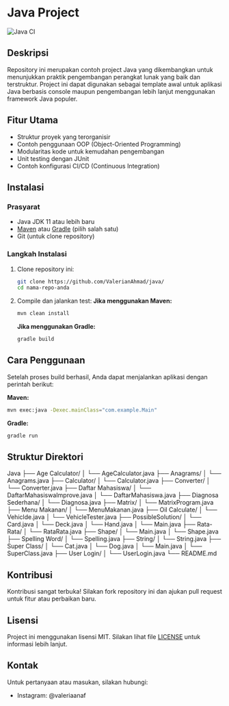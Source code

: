 # Java Project

![Java CI](https://img.shields.io/badge/build-passing-brightgreen.svg)

## Deskripsi

Repository ini merupakan contoh project Java yang dikembangkan untuk menunjukkan praktik pengembangan perangkat lunak yang baik dan terstruktur. Project ini dapat digunakan sebagai template awal untuk aplikasi Java berbasis console maupun pengembangan lebih lanjut menggunakan framework Java populer.

## Fitur Utama

- Struktur proyek yang terorganisir
- Contoh penggunaan OOP (Object-Oriented Programming)
- Modularitas kode untuk kemudahan pengembangan
- Unit testing dengan JUnit
- Contoh konfigurasi CI/CD (Continuous Integration)

## Instalasi

### Prasyarat

- Java JDK 11 atau lebih baru
- [Maven](https://maven.apache.org/) atau [Gradle](https://gradle.org/) (pilih salah satu)
- Git (untuk clone repository)

### Langkah Instalasi

1. Clone repository ini:

   ```bash
   git clone https://github.com/ValerianAhmad/java/
   cd nama-repo-anda
   ```

2. Compile dan jalankan test:
   **Jika menggunakan Maven:**

   ```bash
   mvn clean install
   ```

   **Jika menggunakan Gradle:**

   ```bash
   gradle build
   ```

## Cara Penggunaan

Setelah proses build berhasil, Anda dapat menjalankan aplikasi dengan perintah berikut:

**Maven:**

```bash
mvn exec:java -Dexec.mainClass="com.example.Main"
```

**Gradle:**

```bash
gradle run
```

## Struktur Direktori
Java
├── Age Calculator/
│   └── AgeCalculator.java
├── Anagrams/
│   └── Anagrams.java
├── Calculator/
│   └── Calculator.java
├── Converter/
│   └── Converter.java
├── Daftar Mahasiswa/
│   └── DaftarMahasiswaImprove.java
│   └── DaftarMahasiswa.java
├── Diagnosa Sederhana/
│   └── Diagnosa.java
├── Matrix/
│   └── MatrixProgram.java
├── Menu Makanan/
│   └── MenuMakanan.java
├── Oil Calculate/
│   └── Vehiclde.java
│   └── VehicleTester.java
├── PossibleSolution/
│   └── Card.java
│   └── Deck.java
│   └── Hand.java
│   └── Main.java
├── Rata-Rata/
│   └── RataRata.java
├── Shape/
│   └── Main.java
│   └── Shape.java
├── Spelling Word/
│   └── Spelling.java
├── String/
│   └── String.java
├── Super Class/
│   └── Cat.java
│   └── Dog.java
│   └── Main.java
│   └── SuperClass.java
├── User Login/
│   └── UserLogin.java
└── README.md

## Kontribusi

Kontribusi sangat terbuka! Silakan fork repository ini dan ajukan pull request untuk fitur atau perbaikan baru.

## Lisensi

Project ini menggunakan lisensi MIT. Silakan lihat file [LICENSE](LICENSE) untuk informasi lebih lanjut.

## Kontak

Untuk pertanyaan atau masukan, silakan hubungi:

- Instagram: @valeriaanaf
